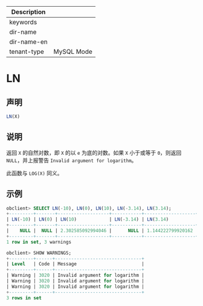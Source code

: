 | Description   |                 |
|---------------|-----------------|
| keywords      |                 |
| dir-name      |                 |
| dir-name-en   |                 |
| tenant-type   | MySQL Mode      |

# LN

## 声明

```sql
LN(X)
```

## 说明

返回 `X` 的自然对数，即 `X` 的以 `e` 为底的对数。如果 `X` 小于或等于 `0`，则返回 `NULL`，并上报警告 `Invalid argument for logarithm`。

此函数与 `LOG(X)` 同义。

## 示例

```sql
obclient> SELECT LN(-10), LN(0), LN(10), LN(-3.14), LN(3.14);
+---------+-------+-------------------+-----------+-------------------+
| LN(-10) | LN(0) | LN(10)            | LN(-3.14) | LN(3.14)          |
+---------+-------+-------------------+-----------+-------------------+
|    NULL |  NULL | 2.302585092994046 |      NULL | 1.144222799920162 |
+---------+-------+-------------------+-----------+-------------------+
1 row in set, 3 warnings

obclient> SHOW WARNINGS;
+---------+------+--------------------------------+
| Level   | Code | Message                        |
+---------+------+--------------------------------+
| Warning | 3020 | Invalid argument for logarithm |
| Warning | 3020 | Invalid argument for logarithm |
| Warning | 3020 | Invalid argument for logarithm |
+---------+------+--------------------------------+
3 rows in set
```
